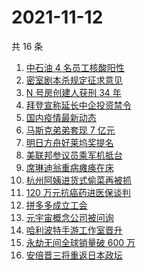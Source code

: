 # 2021-11-12

共 16 条

<!-- BEGIN -->
<!-- 最后更新时间 Fri Nov 12 2021 04:14:20 GMT+0800 (China Standard Time) -->

1. [中石油 4 名员工核酸阳性](https://www.zhihu.com/search?q=北京疫情)
1. [密室剧本杀规定征求意见](https://www.zhihu.com/search?q=剧本杀)
1. [N 号房创建人获刑 34 年](https://www.zhihu.com/search?q=n号房)
1. [拜登宣称延长中企投资禁令](https://www.zhihu.com/search?q=中企投资禁令)
1. [国内疫情最新动态](https://www.zhihu.com/search?q=疫情)
1. [马斯克弟弟套现 7 亿元](https://www.zhihu.com/search?q=马斯克弟弟)
1. [明日方舟好莱坞奖提名](https://www.zhihu.com/search?q=明日方舟)
1. [美联邦参议员乘军机抵台](https://www.zhihu.com/search?q=美联邦参议员抵台)
1. [席琳迪翁重病瘫痪在床](https://www.zhihu.com/search?q=席琳迪翁)
1. [杭州阿姨进货式偷菜再被抓](https://www.zhihu.com/search?q=杭州阿姨偷菜)
1. [120 万元抗癌药进医保谈判](https://www.zhihu.com/search?q=医保谈判)
1. [拼多多成立工会](https://www.zhihu.com/search?q=拼多多)
1. [元宇宙概念公司被问询](https://www.zhihu.com/search?q=元宇宙)
1. [哈利波特手游工作室晋升](https://www.zhihu.com/search?q=哈利波特魔法觉醒)
1. [永劫无间全球销量破 600 万](https://www.zhihu.com/search?q=永劫无间)
1. [安倍晋三将重返日本政坛](https://www.zhihu.com/search?q=安倍晋三)

<!-- END -->
